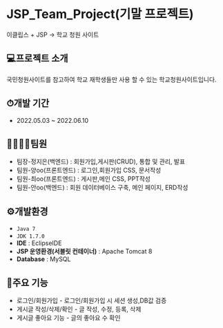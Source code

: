# JSP_Team_Project(기말 프로젝트)
이클립스 + JSP -> 학교 청원 사이트

## 💻프로젝트 소개
국민청원사이트를 참고하여 학교 재학생들만 사용 할 수 있는 학교청원사이트입니다. 

## ⏱개발 기간
- 2022.05.03 ~ 2022.06.10

## 👩‍👩‍👧‍👧팀원
- 팀장-정지은(백엔드) : 회원가입,게시판(CRUD), 통합 및 관리, 발표
- 팀원-양oo(프론트엔드) : 로그인,회원가입 CSS, 문서작성
- 팀원-최oo(프론트엔드) : 게시판,메인 CSS, PPT작성
- 팀원-안oo(백엔드) : 회원 데이터베이스 구축, 메인 페이지, ERD작성

## ⚙개발환경
- `Java 7`
- `JDK 1.7.0`
- **IDE** : EclipseIDE
- **JSP 운영환경(서블릿 컨테이너)** : Apache Tomcat 8
- **Database** : MySQL
  
## 📌주요 기능
- 로그인/회원가입 - 로그인/회원가입 시 세션 생성,DB값 검증
- 게시글 작성/삭제/확인 - 글 작성, 수정, 등록, 삭제
- 게시글 좋아요 기능 - 글의 좋아요 수 확인
